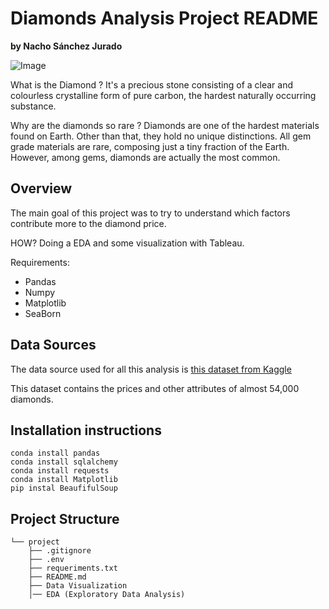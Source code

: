 # Diamonds Analysis Project README 

**by Nacho Sánchez Jurado**

![Image](diamond_image.gif)

What is the Diamond ?
It's a precious stone consisting of a clear and colourless crystalline form of pure carbon, the hardest naturally occurring substance.

Why are the diamonds so rare ?
Diamonds are one of the hardest materials found on Earth. Other than that, they hold no unique distinctions. All gem grade materials are rare, composing just a tiny fraction of the Earth. However, among gems, diamonds are actually the most common.

## **Overview**

The main goal of this project was to try to understand which factors contribute more to the diamond price.

HOW? Doing a EDA and some visualization with Tableau.

Requirements:

* Pandas
* Numpy
* Matplotlib
* SeaBorn


## **Data Sources**

The data source used for all this analysis is [this dataset from Kaggle](https://www.kaggle.com/shivam2503/diamonds)

This dataset contains the prices and other attributes of almost 54,000 diamonds. 


## **Installation instructions**

```
conda install pandas
conda install sqlalchemy
conda install requests
conda install Matplotlib
pip instal BeaufifulSoup
```

## **Project Structure**
```
└── project
    ├── .gitignore
    ├── .env
    ├── requeriments.txt
    ├── README.md
    ├── Data Visualization 
    │── EDA (Exploratory Data Analysis)
   

